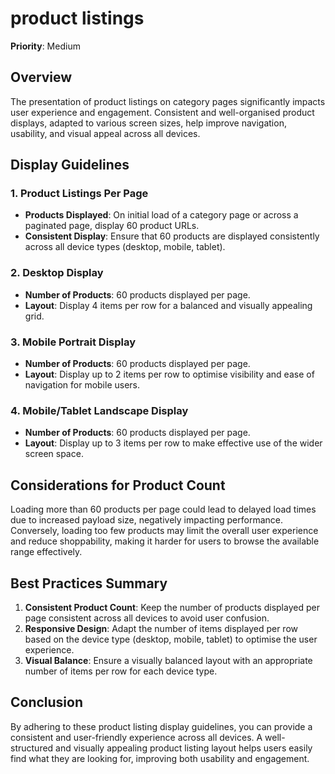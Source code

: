
# product listings

**Priority**: Medium

## Overview

The presentation of product listings on category pages significantly impacts user experience and engagement. Consistent and well-organised product displays, adapted to various screen sizes, help improve navigation, usability, and visual appeal across all devices.

## Display Guidelines

### 1. Product Listings Per Page

- **Products Displayed**: On initial load of a category page or across a paginated page, display 60 product URLs.
- **Consistent Display**: Ensure that 60 products are displayed consistently across all device types (desktop, mobile, tablet).

### 2. Desktop Display

- **Number of Products**: 60 products displayed per page.
- **Layout**: Display 4 items per row for a balanced and visually appealing grid.

### 3. Mobile Portrait Display

- **Number of Products**: 60 products displayed per page.
- **Layout**: Display up to 2 items per row to optimise visibility and ease of navigation for mobile users.

### 4. Mobile/Tablet Landscape Display

- **Number of Products**: 60 products displayed per page.
- **Layout**: Display up to 3 items per row to make effective use of the wider screen space.

## Considerations for Product Count

Loading more than 60 products per page could lead to delayed load times due to increased payload size, negatively impacting performance. Conversely, loading too few products may limit the overall user experience and reduce shoppability, making it harder for users to browse the available range effectively.

## Best Practices Summary

1. **Consistent Product Count**: Keep the number of products displayed per page consistent across all devices to avoid user confusion.
2. **Responsive Design**: Adapt the number of items displayed per row based on the device type (desktop, mobile, tablet) to optimise the user experience.
3. **Visual Balance**: Ensure a visually balanced layout with an appropriate number of items per row for each device type.

## Conclusion

By adhering to these product listing display guidelines, you can provide a consistent and user-friendly experience across all devices. A well-structured and visually appealing product listing layout helps users easily find what they are looking for, improving both usability and engagement.
